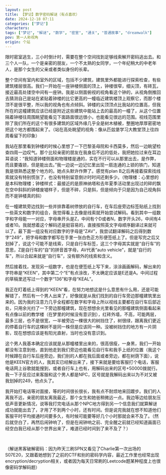 ```yaml
---
layout: post
title: 【梦记】数字密码解谜（有点喜欢）
date: 2024-12-18 07:11
categories: ["梦记"]
characters: 
tags: ["梦记", "解谜", "数学", "密室", "通关", "普通故事", "dreamwalk"]
pov: 第一人称视角
origin: 个站
---
```


限时密室逃生，三小时倒计时，需要在整个空间找到足够线索解开密码逃出去。和三个人一队，一个是亲密的朋友，一个不太熟的女同学，一个年纪稍大的中老年人，是那个女生的父亲或者类似身份的长辈。

整个空间有室内和室外的区域，包括不少建筑，建筑里外都能进行探索检查，有些建筑楼层很高。我们一开始在一座钟楼侧面的顶上，钟楼很窄，细尖顶，有砖瓦，接近最高处镂空中间有一座钟。我是以侧面俯视的视角看这个钟的，从视角倒推回去猜测自己是站在紧贴着钟楼的比它更高的一幢临近建筑楼顶上观察它，而那个楼顶不是很平整，所以我的视角也有点倾斜。钟楼的尖顶顶点比我站的位置高，但我所在的这幢建筑应该已经是附近这些建筑中能站上去的最高的一幢了，从这个位置隔着钟楼往周围眺望能看见下面路面很远很小，也能看见很远的范围。视线范围里除了我们所在的这个有很多建筑的区域外缘几乎全是树木植被，整圈地厚厚密密地把这个地方都围起来了。（站在高处眺望的视角：像从匹兹堡学习大教堂顶上往四周看留下的印象）

我站在那里看到钟楼的时候心里想了一下巴黎圣母院和卡西莫多，然后一边眺望检查四周一边叹气。那个比较亲密的朋友在我身后不远的低处，我把她拉过来在耳边耳语说：“我知道钟楼侧面和物理楼是通的，实在不行可以从那里出去，是作弊，而且要撬锁，但是能出去。”我一边说一边记忆里出现一扇连通的上锁的铁门，知道我是很熟悉这整个地方的。她点头默许作弊了。感觉有plan B之后再接着探索找线索就没有特别慌张了，也没有特别留意倒计时时间还剩多少。（物理楼：心里想的是本科物理楼；钟楼样式：最接近的是原神纳塔和去年夏季活动里出现过的碎的飘在空中斜斜的钟楼废墟样子，但是不碎，只是斜，但是倾向于只是因为自己视角斜而不是钟楼真的斜）

在一幢建筑旁边找到一些并排靠着树停放的自行车，在车后座旁边标签贴纸上找到一些英文和数字的组合，我觉得看上去像是线索就开始尝试解码。看到其中一组数字和字母能一一对应，字母串开头是Z，中间有个D或者N，数字开头26，中间有4或者10。我就想着这个解码还是挺容易的，直接按照英文字母顺序翻译过来就可以了。最下面一组没有对应数字的字母是“ZAV”，我尝试翻译解码之后得到数字“249”，把字母和数字都写在手里一张白色正方形便签纸上了。但是写完之后又划掉了，说这个可能不是线索，只是自行车标签，这三个字母其实就是“自行车”的意思，Z是自行车的“自”的拼音首字母，AV代表“auto vehicle”，就是“自行的车”，所以合起来就是“自行车”，没有额外的线索和含义。

然后接着找，发现另一组数字，也是在便签纸上写下来，涂涂画画解码，解出来的字符串是“KEEN”，其中第二个“E”有点涂改，不太确定应该是E还是A。中间过程的草稿里还写过一个数字“136”和字母“KEAL”。

我正在盯着纸上得到的“KEEN”看，在努力地想这是什么意思有什么用，还是可能解错了，然后有一个男人出来了，好像就是从我们找到的自行车旁边那幢建筑里出来的。因为我的注意力几乎全程都在数字和字母上所以视线主要都在自行车后部近处，只用余光扫了一下旁边那幢建筑，现在想想余光里看见的那幢建筑侧面看起来有点像以前的教学楼（在梦里的时候没有意识到），红砖外墙，不高，可能两层，最多三层，也不是很宽，一半被旁边一棵很大的树挡住了，树很绿，跟离我们更近的停着自行车的这棵树不是同一株但是应该同一种。没被树挡住的地方有一片阴影，现在想想应该是有阳光直射，当时也没有意识到。

这个男人我基本确定应该就是从那幢楼里出来的，很高很瘦，一身黑，我们一开始都没有注意到他，直到他走到我们旁边也能看见自行车和我手上纸的位置（我这个时候蹲在自行车后座旁边，我们别的人都在我后面或者旁边，都在树荫下面），说他是KEEN官方的人，我其实已经解出来了，接下来就是要给客服打个电话，客服电话网上谷歌就能搜到，或者自行车上也有，用解码出来的区号+50000拨就行。我一下子反应过来客服和这个男人都是NPC，区号就是我解码出来以为不对又被我划掉的249，他点头了。

我开始打电话等对面接，等的时间很长很长，我有点不耐烦地来回踱步。我们的人离我不远，亲密的朋友离我最近，那个女生和她爸稍微远一点。我边等边给朋友压低声音更新情况，说等我打完电话从那个NPC地方得到另一个信息我们就算解谜成功就能出去了，才用了不到两个小时，还有时间。但是说完我就在想不知道他们客服平时平均接通时间要多久，有时候可能要等好几个小时那就会来不及了。（然后就空白了，再然后闹钟响了，但是在闹钟响之前、完全醒之前就已经知道画面已经空白我已经从那个世界出来了，难道已经时间到了来不及了？）

<br>

（解谜黑客破解密码：因为昨天三刷SPN又看见了Charlie第一次出场的S07E20，又跟着她想到了之前的CTF和别的密码学内容，最近工作里也经常出现encryption/decryption相关，或者因为每天日常刷的Leetcode题某种程度上也很像密码学解码题）

